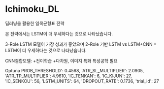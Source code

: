 # Ichimoku_DL
딥러닝을 활용한 일목균형표 전략

본 전략에서는 LSTM이 더 우세하다는 것으로 나타났습니다. 

3-Role LSTM 모델이 가장 성과가 좋았으며
2-Role 기반 LSTM vs LSTM+CNN = LSTM이 더 우세하다는 것으로 나타났습니다.

CNN결합모델:
+전이학습
+다차원, 이미지 특화 특성공학 필요

Optuna 
PROB_THRESHOLD': 0.4568, 'ATR_SL_MULTIPLIER': 2.0905, 'ATR_TP_MULTIPLIER': 4.9610,
'IC_TENKAN': 6, 'IC_KIJUN': 27, 'IC_SENKOU': 56,
'LSTM_UNITS': 64, 'DROPOUT_RATE': 0.1736, 'trial_id': 27
